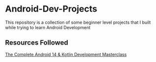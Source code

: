 # Android-Dev-Projects
This repository is a collection of some beginner level projects that I built while trying to learn Android Development
## Resources Followed
[The Complete Android 14 & Kotlin Development Masterclass](https://www.udemy.com/course/android-kotlin-developer/?couponCode=KEEPLEARNING)
